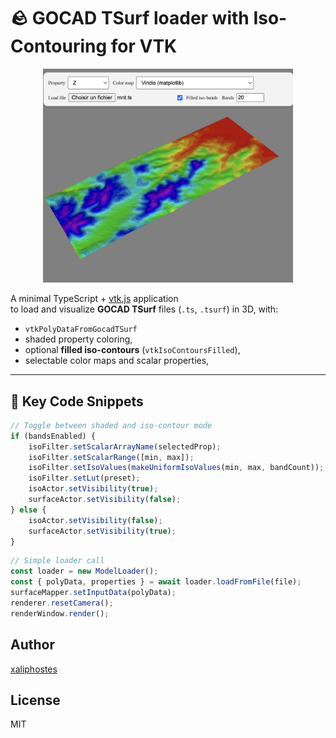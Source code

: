 # 🪨 GOCAD TSurf loader with Iso-Contouring for VTK

<p align="center">
    <img src="screen.png" alt="drawing" width="400"/>
</p>
<p align="center">

A minimal TypeScript + [vtk.js](https://kitware.github.io/vtk-js/) application  
to load and visualize **GOCAD TSurf** files (`.ts`, `.tsurf`) in 3D, with:

- `vtkPolyDataFromGocadTSurf`
- shaded property coloring,
- optional **filled iso-contours** (`vtkIsoContoursFilled`),
- selectable color maps and scalar properties,

---

## 🧠 Key Code Snippets
```ts
// Toggle between shaded and iso-contour mode
if (bandsEnabled) {
    isoFilter.setScalarArrayName(selectedProp);
    isoFilter.setScalarRange([min, max]);
    isoFilter.setIsoValues(makeUniformIsoValues(min, max, bandCount));
    isoFilter.setLut(preset);
    isoActor.setVisibility(true);
    surfaceActor.setVisibility(false);
} else {
    isoActor.setVisibility(false);
    surfaceActor.setVisibility(true);
}
```

```ts
// Simple loader call
const loader = new ModelLoader();
const { polyData, properties } = await loader.loadFromFile(file);
surfaceMapper.setInputData(polyData);
renderer.resetCamera();
renderWindow.render();
```

## Author
[xaliphostes](https://github.com/xaliphostes)

## License
MIT

